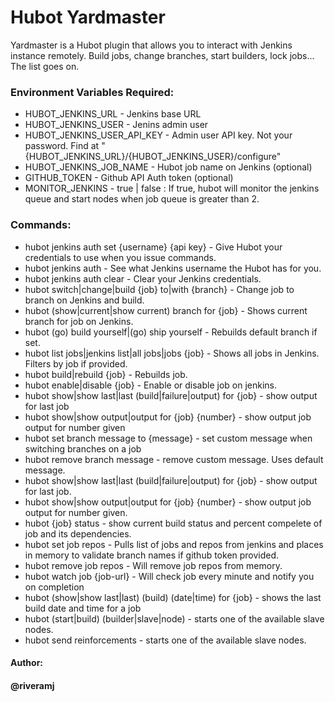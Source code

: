 Hubot Yardmaster
=============
Yardmaster is a Hubot plugin that allows you to interact with Jenkins instance remotely. Build jobs, change branches, start builders, lock jobs... The list goes on.

### Environment Variables Required:
* HUBOT_JENKINS_URL - Jenkins base URL
* HUBOT_JENKINS_USER - Jenins admin user
* HUBOT_JENKINS_USER_API_KEY - Admin user API key. Not your password. Find at "{HUBOT_JENKINS_URL}/{HUBOT_JENKINS_USER}/configure"
* HUBOT_JENKINS_JOB_NAME - Hubot job name on Jenkins (optional)
* GITHUB_TOKEN - Github API Auth token (optional)
* MONITOR_JENKINS - true | false : If true, hubot will monitor the jenkins queue and start nodes when job queue is greater than 2.

### Commands:
* hubot jenkins auth set {username} {api key} - Give Hubot your credentials to use when you issue commands.
* hubot jenkins auth - See what Jenkins username the Hubot has for you.
* hubot jenkins auth clear - Clear your Jenkins credentials.
* hubot switch|change|build {job} to|with {branch} - Change job to branch on Jenkins and build.
* hubot (show|current|show current) branch for {job} - Shows current branch for job on Jenkins.
* hubot (go) build yourself|(go) ship yourself - Rebuilds default branch if set.
* hubot list jobs|jenkins list|all jobs|jobs {job} - Shows all jobs in Jenkins. Filters by job if provided.
* hubot build|rebuild {job} - Rebuilds job.
* hubot enable|disable {job} - Enable or disable job on jenkins.
* hubot show|show last|last (build|failure|output) for {job} - show output for last job
* hubot show|show output|output for {job} {number} - show output job output for number given
* hubot set branch message to {message} - set custom message when switching branches on a job
* hubot remove branch message - remove custom message. Uses default message.
* hubot show|show last|last (build|failure|output) for {job} - show output for last job.
* hubot show|show output|output for {job} {number} - show output job output for number given.
* hubot {job} status - show current build status and percent compelete of job and its dependencies.
* hubot set job repos - Pulls list of jobs and repos from jenkins and places in memory to validate branch names if github token provided.
* hubot remove job repos - Will remove job repos from memory.
* hubot watch job {job-url} - Will check job every minute and notify you on completion
* hubot (show|show last|last) (build) (date|time) for {job} - shows the last build date and time for a job
* hubot (start|build) (builder|slave|node) - starts one of the available slave nodes.
* hubot send reinforcements - starts one of the available slave nodes.

#### Author:
#### @riveramj
